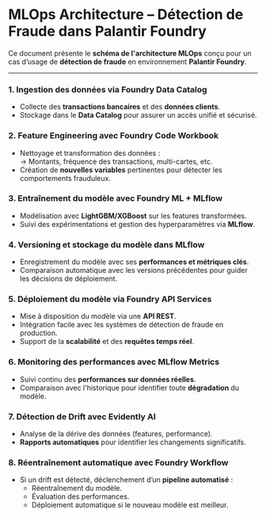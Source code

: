 # MLOps Architecture – Détection de Fraude dans Palantir Foundry

Ce document présente le **schéma de l'architecture MLOps** conçu pour un cas d’usage de **détection de fraude** en environnement **Palantir Foundry**.

---

### 1. Ingestion des données via Foundry Data Catalog

- Collecte des **transactions bancaires** et des **données clients**.
- Stockage dans le **Data Catalog** pour assurer un accès unifié et sécurisé.

### 2. Feature Engineering avec Foundry Code Workbook

- Nettoyage et transformation des données :  
  → Montants, fréquence des transactions, multi-cartes, etc.  
- Création de **nouvelles variables** pertinentes pour détecter les comportements frauduleux.

### 3. Entraînement du modèle avec Foundry ML + MLflow

- Modélisation avec **LightGBM/XGBoost** sur les features transformées.
- Suivi des expérimentations et gestion des hyperparamètres via **MLflow**.

### 4. Versioning et stockage du modèle dans MLflow

- Enregistrement du modèle avec ses **performances et métriques clés**.
- Comparaison automatique avec les versions précédentes pour guider les décisions de déploiement.

### 5. Déploiement du modèle via Foundry API Services

- Mise à disposition du modèle via une **API REST**.
- Intégration facile avec les systèmes de détection de fraude en production.
- Support de la **scalabilité** et des **requêtes temps réel**.

### 6. Monitoring des performances avec MLflow Metrics

- Suivi continu des **performances sur données réelles**.
- Comparaison avec l'historique pour identifier toute **dégradation** du modèle.

### 7. Détection de Drift avec Evidently AI

- Analyse de la dérive des données (features, performance).
- **Rapports automatiques** pour identifier les changements significatifs.

### 8. Réentraînement automatique avec Foundry Workflow

- Si un drift est détecté, déclenchement d’un **pipeline automatisé** :
  - Réentraînement du modèle.
  - Évaluation des performances.
  - Déploiement automatique si le nouveau modèle est meilleur.
